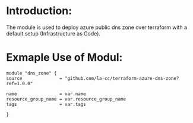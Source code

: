 # Introduction:

The module is used to deploy azure public dns zone over terraform with a default setup (Infrastructure as Code).

# Exmaple Use of Modul:

    module "dns_zone" {
    source              = "github.com/la-cc/terraform-azure-dns-zone?ref=1.0.0"

    name                = var.name
    resource_group_name = var.resource_group_name
    tags                = var.tags

    }
